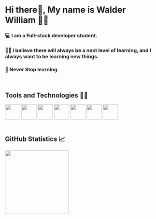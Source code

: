 # Hi there👋, My name is Walder William 👨‍💻


### 💻️ I am a Full-stack developer student.
### 👨‍🚀️ I believe there will always be a next level of learning, and I always want to be learning new things.
### 🚀 Never Stop learning.

<br />

## Tools and Technologies 👨‍🔧

<div>
  <img src="https://cdn.jsdelivr.net/gh/devicons/devicon/icons/react/react-original.svg" height="50" width="50" />
  <img src="https://cdn.jsdelivr.net/gh/devicons/devicon/icons/nodejs/nodejs-original.svg" height="50" width="50"  />
  <img src="https://cdn.jsdelivr.net/gh/devicons/devicon/icons/typescript/typescript-plain.svg" height="50" width="50" />
  <img src="https://cdn.jsdelivr.net/gh/devicons/devicon/icons/javascript/javascript-plain.svg" height="50" width="50" />
  <img src="https://cdn.jsdelivr.net/gh/devicons/devicon/icons/html5/html5-plain.svg" height="50" width="50" />
  <img src="https://cdn.jsdelivr.net/gh/devicons/devicon/icons/css3/css3-plain.svg" height="50" width="50" />
  <img src="https://cdn.jsdelivr.net/gh/devicons/devicon/icons/git/git-original.svg" height="50" width="50" />
</div>

<br />

## GitHub Statistics 📈️ 

<div>
  <a href="https://github.com/santiagoMonteiro">
<!--   <img height="210em" src="https://github-readme-stats.vercel.app/api?username=santiagoMonteiro&show_icons=true&theme=github_dark&include_all_commits=true&count_private=true"/> -->
  <img height="210em" src="https://github-readme-stats.vercel.app/api/top-langs/?username=WalderWilliam&layout=compact&langs_count=7&theme=github_dark"/>
</div>
